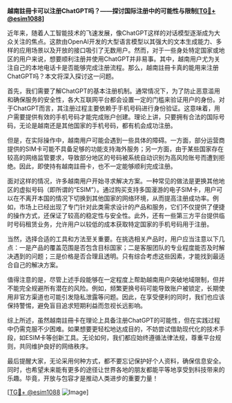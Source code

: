 **越南註冊卡可以注册ChatGPT吗？——探讨国际注册中的可能性与限制[[TG💪+ @esim1088](https://t.me/s/esim1088)]**

近年来，随着人工智能技术的飞速发展，像ChatGPT这样的对话模型逐渐成为大众关注的焦点。这款由OpenAI开发的大型语言模型以其强大的文本生成能力、多样的应用场景以及开放的接口吸引了无数用户。然而，对于一些身处特定国家或地区的用户来说，想要顺利注册并使用ChatGPT并非易事。其中，越南用户尤为关注自己的本地电话卡是否能够完成注册流程。那么，越南註冊卡真的能用来注册ChatGPT吗？本文将深入探讨这一问题。

首先，我们需要了解ChatGPT的基本注册机制。通常情况下，为了防止恶意滥用和确保服务的安全性，各大互联网平台都会设置一定的门槛来验证用户的身份。对于ChatGPT而言，其注册过程主要依赖于手机号码进行身份验证。这意味着，用户需要提供有效的手机号码才能完成账户创建。理论上讲，只要拥有合法的国际号码，无论是越南还是其他国家的手机号码，都有机会成功注册。

但是，在实际操作中，越南用户可能会遇到一些具体的障碍。一方面，部分运营商提供的SIM卡可能不具备足够的功能支持海外服务；另一方面，由于某些国家存在较高的网络监管要求，导致部分地区的号码被系统自动识别为高风险账号而遭到拒绝。因此，即使持有越南註冊卡，也不一定能够顺利完成注册。

面对这样的情况，许多越南用户开始寻求解决方案。一种常见的做法是更换其他地区的虚拟号码（即所谓的“ESIM”）。通过购买支持多国漫游的电子SIM卡，用户可以在不离开本国的情况下切换到其他国家的网络环境，从而提高注册成功率。例如，市场上已经出现了专门针对此类需求设计的产品和服务，它们不仅提供了便捷的操作方式，还保证了较高的稳定性与安全性。此外，还有一些第三方平台提供临时号码租赁业务，允许用户以较低的成本获取特定国家的手机号码用于注册。

当然，选择合适的工具和方法至关重要。在挑选相关产品时，用户应当注意以下几点：一是产品的覆盖范围是否包含目标国家；二是客服团队的专业程度能否及时解决遇到的问题；三是价格是否合理且透明。只有综合考虑这些因素，才能找到最适合自己的解决方案。

值得注意的是，尽管上述手段能够在一定程度上帮助越南用户突破地域限制，但并不能完全规避所有潜在的风险。例如，频繁更换号码可能导致账户被锁定，长期使用非官方渠道也可能引发隐私泄露等问题。因此，在享受便利的同时，我们也应该保持警惕，避免盲目追求短期利益而忽视长远影响。

综上所述，虽然越南註冊卡在理论上具备注册ChatGPT的可能性，但在实践过程中仍需克服不少困难。如果想要更轻松地达成目的，不妨尝试借助现代化的技术手段，如ESIM卡等创新工具。无论如何，我们都应始终遵循法律法规，尊重平台规则，共同维护良好的网络秩序。

最后提醒大家，无论采用何种方式，都不要忘记保护好个人资料，确保信息安全。同时，也希望未来能有更多的途径让世界各地的朋友都能平等地享受到科技带来的乐趣。毕竟，开放与包容才是推动人类进步的重要力量！

[[TG💪+ @esim1088](https://t.me/s/esim1088) ![Image](https://i.postimg.cc/4NQfJmqS/Snipaste-2025-05-13-00-14-12.png)]